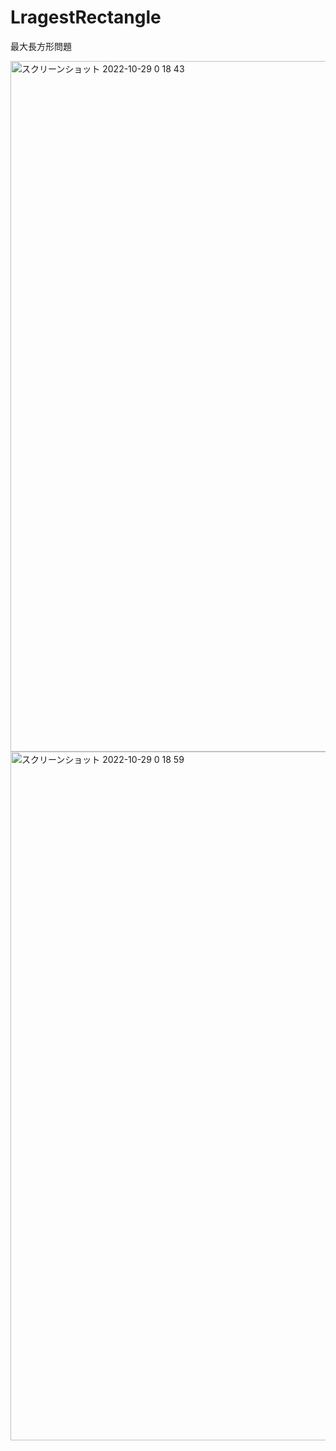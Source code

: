 # LragestRectangle

最大長方形問題

<img width="1105" alt="スクリーンショット 2022-10-29 0 18 43" src="https://user-images.githubusercontent.com/99084349/198673496-b1c78549-3170-4500-afd9-270aa7339fbd.png">
<img width="1102" alt="スクリーンショット 2022-10-29 0 18 59" src="https://user-images.githubusercontent.com/99084349/198673501-028de2d3-8f4d-426d-aa7b-399473ba3de6.png">
